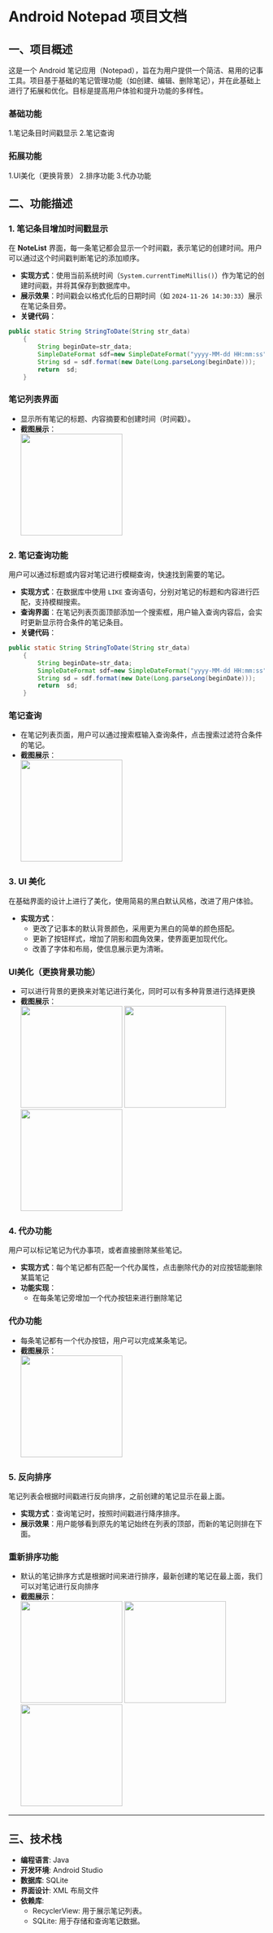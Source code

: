 
# Android Notepad 项目文档

## 一、项目概述

这是一个 Android 笔记应用（Notepad），旨在为用户提供一个简洁、易用的记事工具。项目基于基础的笔记管理功能（如创建、编辑、删除笔记），并在此基础上进行了拓展和优化。目标是提高用户体验和提升功能的多样性。

### 基础功能
1.笔记条目时间戳显示 2.笔记查询

### 拓展功能
1.UI美化（更换背景） 2.排序功能 3.代办功能

## 二、功能描述

### 1. **笔记条目增加时间戳显示**
在 **NoteList** 界面，每一条笔记都会显示一个时间戳，表示笔记的创建时间。用户可以通过这个时间戳判断笔记的添加顺序。

- **实现方式**：使用当前系统时间（`System.currentTimeMillis()`）作为笔记的创建时间戳，并将其保存到数据库中。
- **展示效果**：时间戳会以格式化后的日期时间（如 `2024-11-26 14:30:33`）展示在笔记条目旁。
- **关键代码**：
```java
public static String StringToDate(String str_data)
    {
        String beginDate=str_data;
        SimpleDateFormat sdf=new SimpleDateFormat("yyyy-MM-dd HH:mm:ss");
        String sd = sdf.format(new Date(Long.parseLong(beginDate)));
        return  sd;
    }
```
### 笔记列表界面
- 显示所有笔记的标题、内容摘要和创建时间（时间戳）。
- **截图展示**：  
  <img src="screenshots/1.png" width="200" height="auto"/>

### 2. **笔记查询功能**
用户可以通过标题或内容对笔记进行模糊查询，快速找到需要的笔记。

- **实现方式**：在数据库中使用 `LIKE` 查询语句，分别对笔记的标题和内容进行匹配，支持模糊搜索。
- **查询界面**：在笔记列表页面顶部添加一个搜索框，用户输入查询内容后，会实时更新显示符合条件的笔记条目。
- **关键代码**：
```java
public static String StringToDate(String str_data)
    {
        String beginDate=str_data;
        SimpleDateFormat sdf=new SimpleDateFormat("yyyy-MM-dd HH:mm:ss");
        String sd = sdf.format(new Date(Long.parseLong(beginDate)));
        return  sd;
    }
```
### 笔记查询
- 在笔记列表页面，用户可以通过搜索框输入查询条件，点击搜索过滤符合条件的笔记。
- **截图展示**：  
  <img src="screenshots/2.png" width="200" height="auto"/>


### 3. **UI 美化**
在基础界面的设计上进行了美化，使用简易的黑白默认风格，改进了用户体验。

- **实现方式**：
    - 更改了记事本的默认背景颜色，采用更为黑白的简单的颜色搭配。
    - 更新了按钮样式，增加了阴影和圆角效果，使界面更加现代化。
    - 改善了字体和布局，使信息展示更为清晰。
### UI美化（更换背景功能）
- 可以进行背景的更换来对笔记进行美化，同时可以有多种背景进行选择更换
- **截图展示**：  
  <img src="screenshots/3.png" width="200" height="auto"/>
  <img src="screenshots/4.png" width="200" height="auto"/>
  <img src="screenshots/5.png" width="200" height="auto"/>


### 4. **代办功能**
用户可以标记笔记为代办事项，或者直接删除某些笔记。

- **实现方式**：每个笔记都有匹配一个代办属性，点击删除代办的对应按钮能删除某篇笔记
- **功能实现**：
    - 在每条笔记旁增加一个代办按钮来进行删除笔记
### 代办功能
- 每条笔记都有一个代办按钮，用户可以完成某条笔记。
- **截图展示**：  
  <img src="screenshots/9.png" width="200" height="auto"/>


### 5. **反向排序**
笔记列表会根据时间戳进行反向排序，之前创建的笔记显示在最上面。

- **实现方式**：查询笔记时，按照时间戳进行降序排序。
- **展示效果**：用户能够看到原先的笔记始终在列表的顶部，而新的笔记则排在下面。

### 重新排序功能
- 默认的笔记排序方式是根据时间来进行排序，最新创建的笔记在最上面，我们可以对笔记进行反向排序
- **截图展示**：  
  <img src="screenshots/6.png" width="200" height="auto"/>
  <img src="screenshots/7.png" width="200" height="auto"/>
  <img src="screenshots/8.png" width="200" height="auto"/>

---

## 三、技术栈

- **编程语言**: Java
- **开发环境**: Android Studio
- **数据库**: SQLite
- **界面设计**: XML 布局文件
- **依赖库**:
    - RecyclerView: 用于展示笔记列表。
    - SQLite: 用于存储和查询笔记数据。


